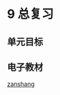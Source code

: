 # 9 总复习

## 单元目标

## 电子教材

<Epep grade="xxsx2a" :pep="1221001201131" :pages="100" :paged="105" ></Epep>

[zanshang](../res/zanshang.md ':include')